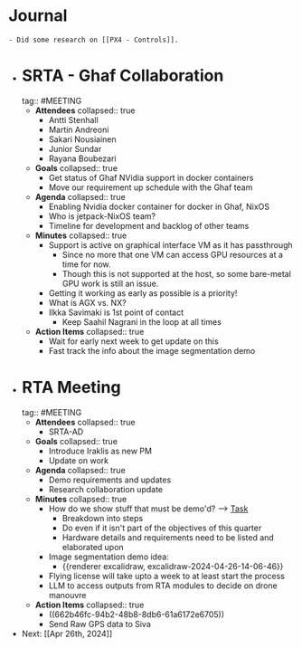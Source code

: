 # Journal
	- Did some research on [[PX4 - Controls]].
- # SRTA - Ghaf Collaboration
  tag:: #MEETING
	- **Attendees**
	  collapsed:: true
		- Antti Stenhall
		- Martin Andreoni
		- Sakari Nousiainen
		- Junior Sundar
		- Rayana Boubezari
	- **Goals**
	  collapsed:: true
		- Get status of Ghaf NVidia support in docker containers
		- Move our requirement up schedule with the Ghaf team
	- **Agenda**
	  collapsed:: true
		- Enabling Nvidia docker container for docker in Ghaf, NixOS
		- Who is jetpack-NixOS team?
		- Timeline for development and backlog of other teams
	- **Minutes**
	  collapsed:: true
		- Support is active on graphical interface VM as it has passthrough
			- Since no more that one VM can access GPU resources at a time for now.
			- Though this is not supported at the host, so some bare-metal GPU work is
			  still an issue.
		- Getting it working as early as possible is a priority!
		- What is AGX vs. NX?
		- Ilkka Savimaki is 1st point of contact
			- Keep Saahil Nagrani in the loop at all times
	- **Action Items**
	  collapsed:: true
		- Wait for early next week to get update on this
		- Fast track the info about the image segmentation demo
- # RTA Meeting
  tag:: #MEETING
	- **Attendees**
	  collapsed:: true
		- SRTA-AD
	- **Goals**
	  collapsed:: true
		- Introduce Iraklis as new PM
		- Update on work
	- **Agenda**
	  collapsed:: true
		- Demo requirements and updates
		- Research collaboration update
	- **Minutes**
	  collapsed:: true
		- How do we show stuff that must be demo'd? --> [Task](((662b46fc-94b2-48b8-8db6-61a6172e6705)))
			- Breakdown into steps
			- Do even if it isn't part of the objectives of this quarter
			- Hardware details and requirements need to be listed and elaborated upon
		- Image segmentation demo idea:
			- {{renderer excalidraw, excalidraw-2024-04-26-14-06-46}}
		- Flying license will take upto a week to at least start the process
		- LLM to access outputs from RTA modules to decide on drone manouvre
	- **Action Items**
	  collapsed:: true
		- ((662b46fc-94b2-48b8-8db6-61a6172e6705))
		- Send Raw GPS data to Siva
- Next: [[Apr 26th, 2024]]